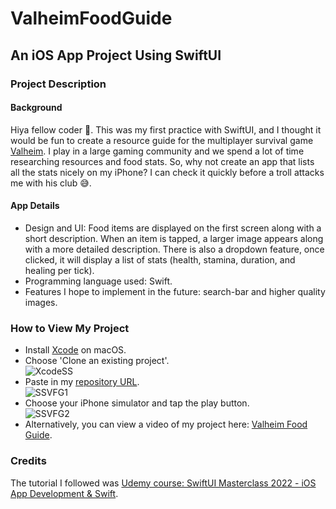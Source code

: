 # ValheimFoodGuide
## An iOS App Project Using SwiftUI
### Project Description
#### Background
Hiya fellow coder :wave:. This was my first practice with SwiftUI, and I thought it would be fun to create a resource guide for the multiplayer survival game [Valheim](https://www.valheimgame.com/). 
I play in a large gaming community and we spend a lot of time researching resources and food stats. 
So, why not create an app that lists all the stats nicely on my iPhone? I can check it quickly before a troll attacks me with his club :sweat_smile:.
<br>
#### App Details
* Design and UI: Food items are displayed on the first screen along with a short description. When an item is tapped, a larger image appears along with a more detailed description. There is also a dropdown feature, once clicked, it will display a list of stats (health, stamina, duration, and healing per tick).
* Programming language used: Swift.
* Features I hope to implement in the future: search-bar and higher quality images.<br>
### How to View My Project
* Install [Xcode](https://apps.apple.com/us/app/xcode/id497799835?mt=12) on macOS.
* Choose 'Clone an existing project'.<br>
![XcodeSS](https://user-images.githubusercontent.com/72266833/182178925-221e214d-5947-4e31-a0eb-7632ff3591f4.png)
* Paste in my [repository URL](https://github.com/IsthisSid/ValheimFoodGuide.git).<br>
![SSVFG1](https://user-images.githubusercontent.com/72266833/182180434-215271e5-5e63-46ba-8268-df374f88e1ff.png)
* Choose your iPhone simulator and tap the play button.<br>
![SSVFG2](https://user-images.githubusercontent.com/72266833/182180444-4b0b353f-73e0-469a-8d02-0501b79925ab.png)
* Alternatively, you can view a video of my project here: [Valheim Food Guide](https://www.isthissid.com/post/new-swiftui-project).
### Credits
The tutorial I followed was [Udemy course: SwiftUI Masterclass 2022 - iOS App Development & Swift](https://www.udemy.com/course/swiftui-masterclass-course-ios-development-with-swift/).

